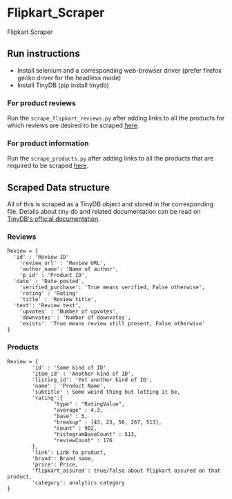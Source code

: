 # Flipkart_Scraper
Flipkart Scraper  

## Run instructions

- Install selenium and a corresponding web-browser driver (prefer firefox gecko driver for the headless mode)  
- Install TinyDB (pip install tinydb)  

### For product reviews
Run the `scrape_flipkart_reviews.py` after adding links to all the products for which reviews are desired to be scraped [here](https://github.com/LCS2-IIITD/Flipkart_Scraper/blob/master/scrape_flipkart_reviews.py#L36).  

### For product information
Run the `scrape_products.py` after adding links to all the products that are required to be scraped [here](https://github.com/LCS2-IIITD/Flipkart_Scraper/blob/master/scrape_products.py#L56).  

## Scraped Data structure
All of this is scraped as a TinyDB object and stored in the corresponding file. Details about tiny db and related documentation can be read on [TinyDB's official documentation](https://tinydb.readthedocs.io/en/latest/).  

### Reviews
```
Review = {
  'id' : 'Review ID'
	'review_url' : 'Review URL', 
 	'author_name': 'Name of author', 
	'p_id' : 'Product ID', 
  'date' : 'Date posted', 
	'verified_purchase': 'True means verified, False otherwise', 
	'rating' : 'Rating'
	'title' : 'Review title', 
  'text': 'Review text', 
	'upvotes' : 'Number of upvotes',
	'downvotes' : 'Number of downvotes',
	'exists': 'True means review still present, False otherwise' 
}
```

### Products
```
Review = {
		'id' : 'Some kind of ID'
		'item_id' : 'Another kind of ID', 
	 	'listing_id': 'Yet another kind of ID', 
		'name' : 'Product Name', 
	 	'subtitle' : Some weird thing but letting it be,
		'rating':{
	           "type" : "RatingValue",
	           "average" : 4.3,
	           "base" : 5,
	           "breakup" : [43, 23, 56, 267, 513],
	           "count" : 902,
	           "histogramBaseCount" : 513,
	           "reviewCount" : 176
	 	},
	 	'link': Link to product,
	 	'brand': Brand name,
		'price': Price,
		'flipkart_assured': true/false about flipkart assured on that product, 
		'category': analytics category
}
```
